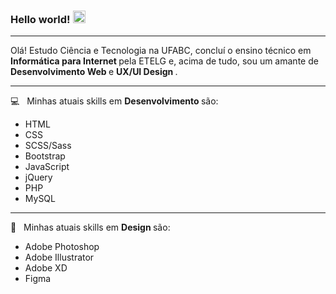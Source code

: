 ### Hello world!&nbsp;<img src="https://github.com/TheDudeThatCode/TheDudeThatCode/blob/master/Assets/Earth.gif" width="20px">

<hr>

<p>
    Olá! Estudo Ciência e Tecnologia na UFABC, concluí o ensino técnico em <b> Informática para Internet </b> pela ETELG e, acima de tudo, sou um amante de <b> Desenvolvimento Web </b> e <b> UX/UI Design </b>.
</p>

<hr>

💻&nbsp;&nbsp; Minhas atuais skills em <b> Desenvolvimento </b> são:
<ul>
    <li> HTML </li>
    <li> CSS </li>
    <li> SCSS/Sass </li>
    <li> Bootstrap </li>
    <li> JavaScript </li>
    <li> jQuery </li>
    <li> PHP </li>
    <li> MySQL </li>
</ul>

<hr>

🎨&nbsp;&nbsp; Minhas atuais skills em <b> Design </b> são:
<ul>
    <li> Adobe Photoshop </li>
    <li> Adobe Illustrator </li>
    <li> Adobe XD </li>
    <li> Figma </li>
</ul>
